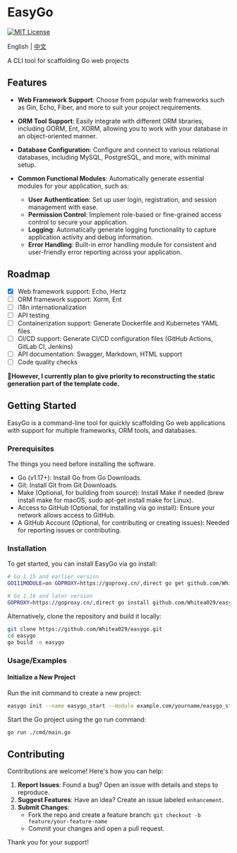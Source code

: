 
# EasyGo
[![MIT License](https://img.shields.io/badge/License-MIT-green.svg)](https://choosealicense.com/licenses/mit/)

English | [中文](./README_CN.md)

A CLI tool for scaffolding Go web projects  
    
## Features

- **Web Framework Support**: Choose from popular web frameworks such as Gin, Echo, Fiber, and more to suit your project requirements.
  
- **ORM Tool Support**: Easily integrate with different ORM libraries, including GORM, Ent, XORM, allowing you to work with your database in an object-oriented manner.

- **Database Configuration**: Configure and connect to various relational databases, including MySQL, PostgreSQL, and more, with minimal setup.

- **Common Functional Modules**: Automatically generate essential modules for your application, such as:
  - **User Authentication**: Set up user login, registration, and session management with ease.
  - **Permission Control**: Implement role-based or fine-grained access control to secure your application.
  - **Logging**: Automatically generate logging functionality to capture application activity and debug information.
  - **Error Handling**: Built-in error handling module for consistent and user-friendly error reporting across your application.

## Roadmap

- [x] Web framework support: Echo, Hertz
- [ ] ORM framework support: Xorm, Ent
- [ ] i18n internationalization
- [ ] API testing
- [ ] Containerization support: Generate Dockerfile and Kubernetes YAML files
- [ ] CI/CD support: Generate CI/CD configuration files (GitHub Actions, GitLab CI, Jenkins)
- [ ] API documentation: Swagger, Markdown, HTML support
- [ ] Code quality checks

**🤔However, I currently plan to give priority to reconstructing the static generation part of the template code.**

## Getting Started

EasyGo is a command-line tool for quickly scaffolding Go web applications with support for multiple frameworks, ORM tools, and databases.

### Prerequisites

The things you need before installing the software.

- Go (v1.17+): Install Go from Go Downloads.
- Git: Install Git from Git Downloads.
- Make (Optional, for building from source): Install Make if needed (brew install make for macOS, sudo apt-get install make for Linux).
- Access to GitHub (Optional, for installing via go install): Ensure your network allows access to GitHub.
- A GitHub Account (Optional, for contributing or creating issues): Needed for reporting issues or contributing.

### Installation

To get started, you can install EasyGo via go install:

```bash
# Go 1.15 and earlier version
GO111MODULE=on GOPROXY=https://goproxy.cn/,direct go get github.com/Whitea029/easygo@latest

# Go 1.16 and later version
GOPROXY=https://goproxy.cn/,direct go install github.com/Whitea029/easygo@latest
```
Alternatively, clone the repository and build it locally:
```bash
git clone https://github.com/Whitea029/easygo.git
cd easygo
go build -o easygo
```
### Usage/Examples

#### Initialize a New Project

Run the init command to create a new project:

```bash
easygo init --name easygo_start --module example.com/yourname/easygo_start
```
Start the Go project using the go run command:
```bash
go run ./cmd/main.go
```

## Contributing

Contributions are welcome! Here's how you can help:

1. **Report Issues**: Found a bug? Open an issue with details and steps to reproduce.
2. **Suggest Features**: Have an idea? Create an issue labeled `enhancement`.
3. **Submit Changes**:
   - Fork the repo and create a feature branch: `git checkout -b feature/your-feature-name`
   - Commit your changes and open a pull request.

Thank you for your support!
